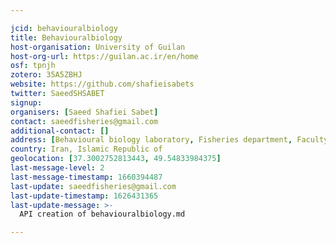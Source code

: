 ```yaml
---

jcid: behaviouralbiology
title: Behaviouralbiology
host-organisation: University of Guilan
host-org-url: https://guilan.ac.ir/en/home
osf: tpnjh
zotero: 35A5ZBHJ
website: https://github.com/shafieisabets
twitter: SaeedSHSABET
signup: 
organisers: [Saeed Shafiei Sabet]
contact: saeedfisheries@gmail.com
additional-contact: []
address: [Behavioural biology laboratory, Fisheries department, Faculty of natural resources, University of Guilan, Sowmeh Sara, Iran]
country: Iran, Islamic Republic of
geolocation: [37.3002752813443, 49.54833984375]
last-message-level: 2
last-message-timestamp: 1660394487
last-update: saeedfisheries@gmail.com
last-update-timestamp: 1626431365
last-update-message: >-
  API creation of behaviouralbiology.md

---
```



